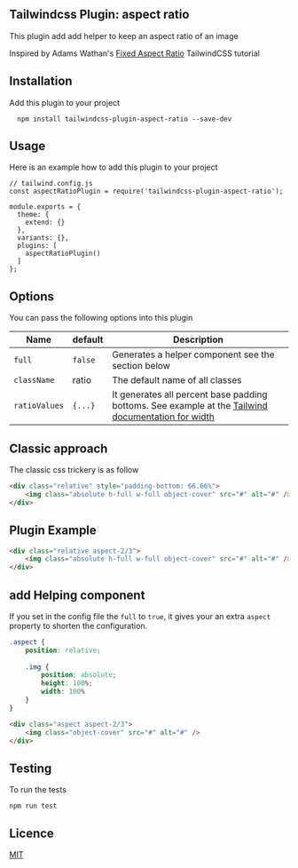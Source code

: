 ## Tailwindcss Plugin: aspect ratio

This plugin add add helper to keep an aspect ratio of an image

Inspired by Adams Wathan's [Fixed Aspect Ratio](https://tailwindcss.com/course/locking-images-to-a-fixed-aspect-ratio) 
TailwindCSS tutorial


## Installation 
Add this plugin to your project
```
  npm install tailwindcss-plugin-aspect-ratio --save-dev
```

## Usage

Here is an example how to add this plugin to your project

```
// tailwind.config.js
const aspectRatioPlugin = require('tailwindcss-plugin-aspect-ratio');

module.exports = {
  theme: {
    extend: {}
  },
  variants: {},
  plugins: [
    aspectRatioPlugin()
  ]
};
```

## Options

You can pass the following options into this plugin

|  Name  |  default | Description | 
| ---- | ----| --- |
| `full` | `false` |  Generates a helper component see the section below |
| `className` | ratio |  The default name of all classes |
| `ratioValues` | `{...}` | It generates all percent base padding bottoms. See example at the [Tailwind documentation for width](https://tailwindcss.com/docs/width)  | 


## Classic approach

The classic css trickery is as follow

```html
<div class="relative" style="padding-bottom: 66.66%">
    <img class="absolute h-full w-full object-cover" src="#" alt="#" />
</div>
```

## Plugin Example

```html
<div class="relative aspect-2/3">
    <img class="absolute h-full w-full object-cover" src="#" alt="#" />
</div>
```


## add Helping component
If you set in the config file the `full` to `true`, it gives 
your an extra `aspect` property to shorten the configuration.

```scss
.aspect {
    position: relative;
    
    .img {
        position: absolute;
        height: 100%;
        width: 100%
    }
}
```

```html
<div class="aspect aspect-2/3">
    <img class="object-cover" src="#" alt="#" />
</div>
```


## Testing
To run the tests
```
npm run test
```

## Licence
[MIT](./LICENCE.md)


